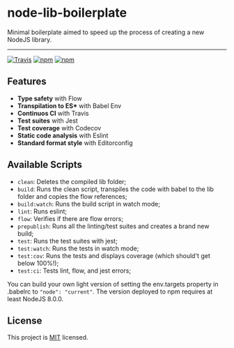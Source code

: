 # node-lib-boilerplate

Minimal boilerplate aimed to speed up the process of creating a new NodeJS library.

--------------------------------

[![Travis](https://img.shields.io/travis/jkomyno/node-lib-boilerplate.svg)](https://travis-ci.org/jkomyno/node-lib-boilerplate)
[![npm](https://img.shields.io/npm/v/node-lib-boilerplate.svg)](https://npmjs.com/package/node-lib-boilerplate)
[![npm](https://img.shields.io/npm/dm/node-lib-boilerplate.svg)](https://npmjs.com/package/node-lib-boilerplate)

## Features

- **Type safety** with Flow
- **Transpilation to ES\*** with Babel Env
- **Continuos CI** with Travis
- **Test suites** with Jest
- **Test coverage** with Codecov
- **Static code analysis** with Eslint
- **Standard format style** with Editorconfig

## Available Scripts

- `clean`: Deletes the compiled lib folder;
- `build`: Runs the clean script, transpiles the code with babel to the lib folder and copies the flow references;
- `build:watch`: Runs the build script in watch mode;
- `lint`: Runs eslint;
- `flow`: Verifies if there are flow errors;
- `prepublish`: Runs all the linting/test suites and creates a brand new build;
- `test`: Runs the test suites with jest;
- `test:watch`: Runs the tests in watch mode;
- `test:cov`: Runs the tests and displays coverage (which should't get below 100%!);
- `test:ci`: Tests lint, flow, and jest errors;

You can build your own light version of setting the env.targets property in .babelrc to `"node": "current"`.
The version deployed to npm requires at least NodeJS 8.0.0.

## License

This project is [MIT](LICENSE) licensed.
